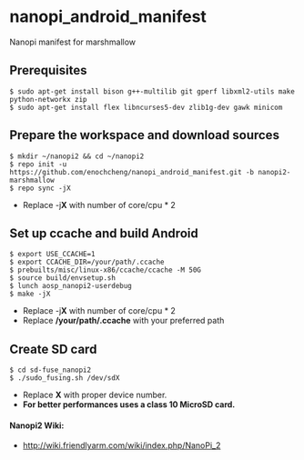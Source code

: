 # nanopi_android_manifest
Nanopi manifest for marshmallow

Prerequisites
-------------
```
$ sudo apt-get install bison g++-multilib git gperf libxml2-utils make python-networkx zip
$ sudo apt-get install flex libncurses5-dev zlib1g-dev gawk minicom
```



Prepare the workspace and download sources
------------------------------------------
```
$ mkdir ~/nanopi2 && cd ~/nanopi2
$ repo init -u https://github.com/enochcheng/nanopi_android_manifest.git -b nanopi2-marshmallow
$ repo sync -jX
```
+ Replace -j**X** with number of core/cpu * 2



Set up ccache and build Android
-------------------------------
```
$ export USE_CCACHE=1
$ export CCACHE_DIR=/your/path/.ccache
$ prebuilts/misc/linux-x86/ccache/ccache -M 50G
$ source build/envsetup.sh
$ lunch aosp_nanopi2-userdebug
$ make -jX
```
+ Replace -j**X** with number of core/cpu * 2
+ Replace **/your/path/.ccache** with your preferred path



Create SD card
--------------
```
$ cd sd-fuse_nanopi2
$ ./sudo_fusing.sh /dev/sdX
```
+ Replace **X** with proper device number.
+ **For better performances uses a class 10 MicroSD card.**



#### Nanopi2 Wiki:
+ http://wiki.friendlyarm.com/wiki/index.php/NanoPi_2
